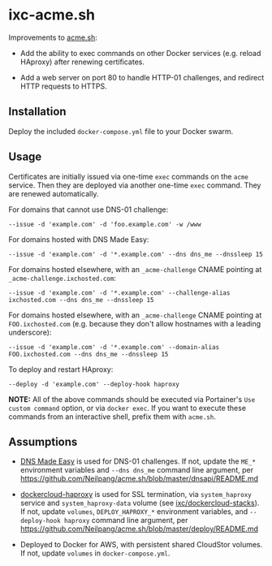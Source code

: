 ixc-acme.sh
===

Improvements to [acme.sh](https://github.com/Neilpang/acme.sh):

- Add the ability to exec commands on other Docker services (e.g. reload HAproxy) after renewing certificates.

- Add a web server on port 80 to handle HTTP-01 challenges, and redirect HTTP requests to HTTPS.


Installation
---

Deploy the included `docker-compose.yml` file to your Docker swarm.


Usage
---

Certificates are initially issued via one-time `exec` commands on the `acme` service. Then they are deployed via another one-time `exec` command. They are renewed automatically.

For domains that cannot use DNS-01 challenge:

    --issue -d 'example.com' -d 'foo.example.com' -w /www

For domains hosted with DNS Made Easy:

    --issue -d 'example.com' -d '*.example.com' --dns dns_me --dnssleep 15

For domains hosted elsewhere, with an `_acme-challenge` CNAME pointing at `_acme-challenge.ixchosted.com`:

    --issue -d 'example.com' -d '*.example.com' --challenge-alias ixchosted.com --dns dns_me --dnssleep 15

For domains hosted elsewhere, with an `_acme-challenge` CNAME pointing at `FOO.ixchosted.com` (e.g. because they don't allow hostnames with a leading underscore):

    --issue -d 'example.com' -d '*.example.com' --domain-alias FOO.ixchosted.com --dns dns_me --dnssleep 15

To deploy and restart HAproxy:

    --deploy -d 'example.com' --deploy-hook haproxy

**NOTE:** All of the above commands should be executed via Portainer's `Use custom command` option, or via `docker exec`. If you want to execute these commands from an interactive shell, prefix them with `acme.sh`.


Assumptions
---

- [DNS Made Easy](https://dnsmadeeasy.com/) is used for DNS-01 challenges. If not, update the `ME_*` environment variables and `--dns dns_me` command line argument, per https://github.com/Neilpang/acme.sh/blob/master/dnsapi/README.md

- [dockercloud-haproxy](https://github.com/docker/dockercloud-haproxy) is used for SSL termination, via `system_haproxy` service and `system_haproxy-data` volume (see [ixc/dockercloud-stacks](https://github.com/ixc/dockercloud-stacks/blob/master/portainer/system.yml)). If not, update `volumes`, `DEPLOY_HAPROXY_*` environment variables, and `--deploy-hook haproxy` command line argument, per https://github.com/Neilpang/acme.sh/blob/master/deploy/README.md

- Deployed to Docker for AWS, with persistent shared CloudStor volumes. If not, update `volumes` in `docker-compose.yml`.
